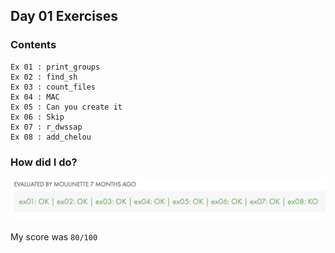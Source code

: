 ## Day 01 Exercises 

### Contents

	Ex 01 : print_groups
	Ex 02 : find_sh
	Ex 03 : count_files
	Ex 04 : MAC
	Ex 05 : Can you create it
	Ex 06 : Skip
	Ex 07 : r_dwssap
	Ex 08 : add_chelou

### How did I do?

<img src='screenshot.png' alt='Day01 Score Sheet' width='700'/>

My score was `80/100`
